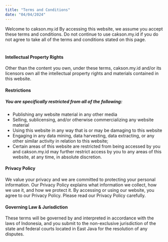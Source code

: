 ```yaml
---
title: "Terms and Conditions"
date: "04/04/2024"
---
```


<p>Welcome to cakson.my.id By accessing this website, we assume you accept these terms and conditions. Do not continue to use cakson.my.id if you do not agree to take all of the terms and conditions stated on this page.</p>

#

#### Intellectual Property Rights
Other than the content you own, under these terms, cakson.my.id and/or its licensors own all the intellectual property rights and materials contained in this website.

#### Restrictions
##### You are specifically restricted from all of the following:
- Publishing any website material in any other media
- Selling, sublicensing, and/or otherwise commercializing any website material
- Using this website in any way that is or may be damaging to this website
- Engaging in any data mining, data harvesting, data extracting, or any other similar activity in relation to this website;
- Certain areas of this website are restricted from being accessed by you and cakson.my.id may further restrict access by you to any areas of this website, at any time, in absolute discretion.

#### Privacy Policy
We value your privacy and we are committed to protecting your personal information. Our Privacy Policy explains what information we collect, how we use it, and how we protect it. By accessing or using our website, you agree to our Privacy Policy. Please read our Privacy Policy carefully.

#### Governing Law & Jurisdiction
These terms will be governed by and interpreted in accordance with the laws of Indonesia, and you submit to the non-exclusive jurisdiction of the state and federal courts located in East Java for the resolution of any disputes.